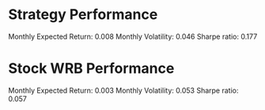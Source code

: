 # Strategy Performance
Monthly Expected Return: 0.008
Monthly Volatility: 0.046
Sharpe ratio: 0.177
# Stock WRB Performance
Monthly Expected Return: 0.003
Monthly Volatility: 0.053
Sharpe ratio: 0.057
